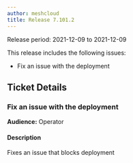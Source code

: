```yaml
---
author: meshcloud
title: Release 7.101.2
---
```


Release period: 2021-12-09 to 2021-12-09

This release includes the following issues:
* Fix an issue with the deployment
<!--truncate-->

## Ticket Details
### Fix an issue with the deployment
**Audience:** Operator<br>

#### Description
Fixes an issue that blocks deployment

